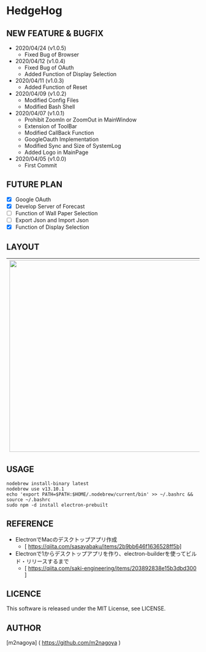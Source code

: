 # HedgeHog

## NEW FEATURE & BUGFIX
- 2020/04/24 (v1.0.5)
  - Fixed Bug of Browser
- 2020/04/12 (v1.0.4)
  - Fixed Bug of OAuth
  - Added Function of Display Selection  
- 2020/04/11 (v1.0.3)
  - Added Function of Reset
- 2020/04/09 (v1.0.2)
  - Modified Config Files
  - Modified Bash Shell
- 2020/04/07 (v1.0.1)
  - Prohibit ZoomIn or ZoomOut in MainWindow
  - Extension of ToolBar
  - Modified CallBack Function
  - GoogleOauth Implementation
  - Modified Sync and Size of SystemLog
  - Added Logo in MainPage
- 2020/04/05 (v1.0.0)
  - First Commit

## FUTURE PLAN
- [x] Google OAuth 
- [x] Develop Server of Forecast
- [ ] Function of Wall Paper Selection  
- [ ] Export Json and Import Json
- [x] Function of Display Selection  

## LAYOUT
|<img width="500" src="https://user-images.githubusercontent.com/51310989/79071380-64ac7e00-7d16-11ea-9be1-271b4224296f.png">|<img width="500" src="https://user-images.githubusercontent.com/51310989/79071420-9faeb180-7d16-11ea-8769-6178e07581c1.png">|<img width="500" src="https://user-images.githubusercontent.com/51310989/80294711-5a729100-87a6-11ea-8c2d-7707f3745968.png">|
|:---:|:---:|:---:|

## USAGE
```
nodebrew install-binary latest  
nodebrew use v13.10.1  
echo 'export PATH=$PATH:$HOME/.nodebrew/current/bin' >> ~/.bashrc && source ~/.bashrc  
sudo npm -d install electron-prebuilt 
```

## REFERENCE
- ElectronでMacのデスクトップアプリ作成  
  - [ https://qiita.com/sasayabaku/items/2b9bb646f1636528ff5b]  
- Electronで1からデスクトップアプリを作り、electron-builderを使ってビルド・リリースするまで  
  - [ https://qiita.com/saki-engineering/items/203892838e15b3dbd300 ]  

## LICENCE
This software is released under the MIT License, see LICENSE.

## AUTHOR
[m2nagoya] ( https://github.com/m2nagoya )
